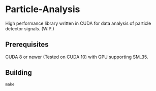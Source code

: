 # Particle-Analysis
High performance library written in CUDA for data analysis of particle detector signals. 
(WIP.)

## Prerequisites
CUDA 8 or newer (Tested on CUDA 10) with GPU supporting SM_35.

## Building
```
make
```
